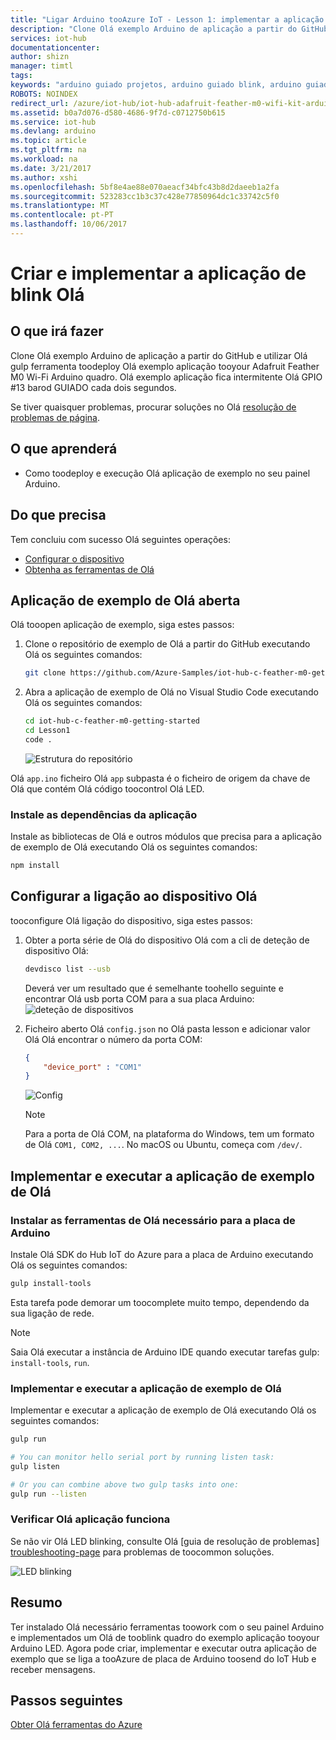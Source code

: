 ```yaml
---
title: "Ligar Arduino tooAzure IoT - Lesson 1: implementar a aplicação | Microsoft Docs"
description: "Clone Olá exemplo Arduino de aplicação a partir do GitHub e executar gulp toodeploy tooyour esta aplicação Adafruit Feather M0 Wi-Fi. Esta aplicação de exemplo fica intermitente Olá GPIO"
services: iot-hub
documentationcenter: 
author: shizn
manager: timtl
tags: 
keywords: "arduino guiado projetos, arduino guiado blink, arduino guiado blink código, arduino blink programa, arduino blink exemplo"
ROBOTS: NOINDEX
redirect_url: /azure/iot-hub/iot-hub-adafruit-feather-m0-wifi-kit-arduino-get-started
ms.assetid: b0a7d076-d580-4686-9f7d-c0712750b615
ms.service: iot-hub
ms.devlang: arduino
ms.topic: article
ms.tgt_pltfrm: na
ms.workload: na
ms.date: 3/21/2017
ms.author: xshi
ms.openlocfilehash: 5bf8e4ae88e070aeacf34bfc43b8d2daeeb1a2fa
ms.sourcegitcommit: 523283cc1b3c37c428e77850964dc1c33742c5f0
ms.translationtype: MT
ms.contentlocale: pt-PT
ms.lasthandoff: 10/06/2017
---
```

# <a name="create-and-deploy-hello-blink-application"></a>Criar e implementar a aplicação de blink Olá
## <a name="what-you-will-do"></a>O que irá fazer
Clone Olá exemplo Arduino de aplicação a partir do GitHub e utilizar Olá gulp ferramenta toodeploy Olá exemplo aplicação tooyour Adafruit Feather M0 Wi-Fi Arduino quadro. Olá exemplo aplicação fica intermitente Olá GPIO #13 barod GUIADO cada dois segundos.

Se tiver quaisquer problemas, procurar soluções no Olá [resolução de problemas de página][troubleshooting-page].

## <a name="what-you-will-learn"></a>O que aprenderá
* Como toodeploy e execução Olá aplicação de exemplo no seu painel Arduino.

## <a name="what-you-need"></a>Do que precisa
Tem concluiu com sucesso Olá seguintes operações:

* [Configurar o dispositivo][configure-your-device]
* [Obtenha as ferramentas de Olá][get-the-tools]

## <a name="open-hello-sample-application"></a>Aplicação de exemplo de Olá aberta
Olá tooopen aplicação de exemplo, siga estes passos:

1. Clone o repositório de exemplo de Olá a partir do GitHub executando Olá os seguintes comandos:

   ```bash
   git clone https://github.com/Azure-Samples/iot-hub-c-feather-m0-getting-started.git
   ```
2. Abra a aplicação de exemplo de Olá no Visual Studio Code executando Olá os seguintes comandos:

   ```bash
   cd iot-hub-c-feather-m0-getting-started
   cd Lesson1
   code .
   ```

   ![Estrutura do repositório][repo-structure]

Olá `app.ino` ficheiro Olá `app` subpasta é o ficheiro de origem da chave de Olá que contém Olá código toocontrol Olá LED.

### <a name="install-application-dependencies"></a>Instale as dependências da aplicação
Instale as bibliotecas de Olá e outros módulos que precisa para a aplicação de exemplo de Olá executando Olá os seguintes comandos:

```bash
npm install
```

## <a name="configure-hello-device-connection"></a>Configurar a ligação ao dispositivo Olá
tooconfigure Olá ligação do dispositivo, siga estes passos:

1. Obter a porta série de Olá do dispositivo Olá com a cli de deteção de dispositivo Olá:

   ```bash
   devdisco list --usb
   ```

   Deverá ver um resultado que é semelhante toohello seguinte e encontrar Olá usb porta COM para a sua placa Arduino: ![deteção de dispositivos][device-discovery]

2. Ficheiro aberto Olá `config.json` no Olá pasta lesson e adicionar valor Olá Olá encontrar o número da porta COM:

   ```json
   {
       "device_port" : "COM1"
   }
   ```
   ![Config][config-json]
   > [!NOTE]
   > Para a porta de Olá COM, na plataforma do Windows, tem um formato de Olá `COM1, COM2, ...`. No macOS ou Ubuntu, começa com `/dev/`.

## <a name="deploy-and-run-hello-sample-application"></a>Implementar e executar a aplicação de exemplo de Olá
### <a name="install-hello-required-tools-for-your-arduino-board"></a>Instalar as ferramentas de Olá necessário para a placa de Arduino

Instale Olá SDK do Hub IoT do Azure para a placa de Arduino executando Olá os seguintes comandos:

```bash
gulp install-tools
```

Esta tarefa pode demorar um toocomplete muito tempo, dependendo da sua ligação de rede.

> [!NOTE]
> Saia Olá executar a instância de Arduino IDE quando executar tarefas gulp: `install-tools`, `run`.

### <a name="deploy-and-run-hello-sample-app"></a>Implementar e executar a aplicação de exemplo de Olá
Implementar e executar a aplicação de exemplo de Olá executando Olá os seguintes comandos:

```bash
gulp run

# You can monitor hello serial port by running listen task:
gulp listen

# Or you can combine above two gulp tasks into one:
gulp run --listen
```

### <a name="verify-hello-app-works"></a>Verificar Olá aplicação funciona
Se não vir Olá LED blinking, consulte Olá [guia de resolução de problemas] [ troubleshooting-page] para problemas de toocommon soluções.

![LED blinking][led-blinking]

## <a name="summary"></a>Resumo
Ter instalado Olá necessário ferramentas toowork com o seu painel Arduino e implementados um Olá de tooblink quadro do exemplo aplicação tooyour Arduino LED. Agora pode criar, implementar e executar outra aplicação de exemplo que se liga a tooAzure de placa de Arduino toosend do IoT Hub e receber mensagens.

## <a name="next-steps"></a>Passos seguintes
[Obter Olá ferramentas do Azure][get-the-azure-tools]

<!-- Images and links -->

[troubleshooting-page]: iot-hub-adafruit-feather-m0-wifi-kit-arduino-troubleshooting.md
[configure-your-device]: iot-hub-adafruit-feather-m0-wifi-kit-arduino-lesson1-configure-your-device.md
[get-the-tools]: iot-hub-adafruit-feather-m0-wifi-kit-arduino-lesson1-get-the-tools-win32.md
[repo-structure]: media/iot-hub-adafruit-feather-m0-wifi-lessons/lesson1/vscode-blink-arduino-mac.png
[device-discovery]: media/iot-hub-adafruit-feather-m0-wifi-lessons/lesson1/device_discovery.png
[config-json]: media/iot-hub-adafruit-feather-m0-wifi-lessons/lesson1/vscode-config-mac.png
[led-blinking]: media/iot-hub-adafruit-feather-m0-wifi-lessons/lesson1/led_blinking.png
[get-the-azure-tools]: iot-hub-adafruit-feather-m0-wifi-kit-arduino-lesson2-get-azure-tools-win32.md
